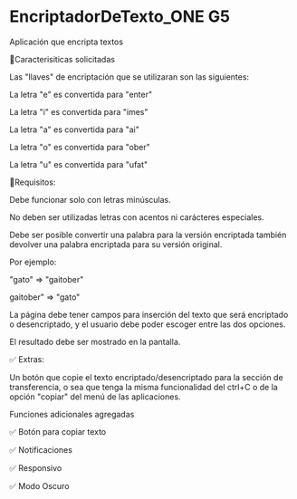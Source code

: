 # EncriptadorDeTexto_ONE G5
Aplicación que encripta textos 



📖Caracterisiticas solicitadas

Las "llaves" de encriptación que se utilizaran son las siguientes:

La letra "e" es convertida para "enter"

La letra "i" es convertida para "imes"

La letra "a" es convertida para "ai"

La letra "o" es convertida para "ober"

La letra "u" es convertida para "ufat"



🧩Requisitos:

Debe funcionar solo con letras minúsculas.

No deben ser utilizadas letras con acentos ni carácteres especiales.

Debe ser posible convertir una palabra para la versión encriptada también devolver una palabra encriptada para su versión original.

Por ejemplo:

"gato" => "gaitober"

gaitober" => "gato"

La página debe tener campos para inserción del texto que será encriptado o desencriptado, y el usuario debe poder escoger entre las dos opciones.

El resultado debe ser mostrado en la pantalla.



✅ Extras:

Un botón que copie el texto encriptado/desencriptado para la sección de transferencia, o sea que tenga la misma funcionalidad del ctrl+C o de la opción "copiar" del menú de las aplicaciones.

Funciones adicionales agregadas

✅	Botón para copiar texto

✅	Notificaciones

✅	Responsivo

✅ Modo Oscuro


